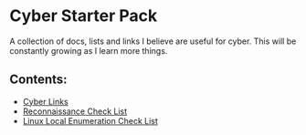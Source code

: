 # Cyber Starter Pack
A collection of docs, lists and links I believe are useful for cyber.
This will be constantly growing as I learn more things.

## Contents:
- [Cyber Links](https://github.com/JamesB9/Cyber-Starter-Pack/blob/main/Cyber%20Links.txt)
- [Reconnaissance Check List](https://github.com/JamesB9/Cyber-Starter-Pack/blob/main/Enumeration%20Check%20List.md)
- [Linux Local Enumeration Check List](https://github.com/JamesB9/Cyber-Starter-Pack/blob/main/Linux%20Local%20Enumeration.md)
